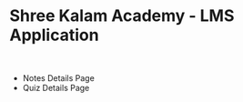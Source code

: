 # Shree Kalam Academy - LMS Application

<br />
<ul>
<li> Notes Details Page </li>
<li> Quiz Details Page </li>
</ul>
